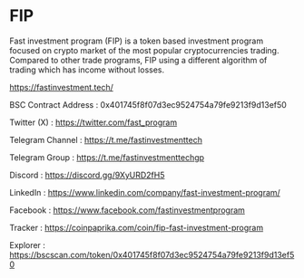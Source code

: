# FIP
Fast investment program (FIP) is a token based investment program focused on crypto market of the most popular cryptocurrencies trading. Compared to other trade programs, FIP using a different algorithm of trading which has income without losses.

https://fastinvestment.tech/

BSC Contract Address :
0x401745f8f07d3ec9524754a79fe9213f9d13ef50

Twitter (X) : https://twitter.com/fast_program

Telegram Channel : https://t.me/fastinvestmenttech

Telegram Group : https://t.me/fastinvestmenttechgp

Discord : https://discord.gg/9XyURD2fH5

LinkedIn : https://www.linkedin.com/company/fast-investment-program/

Facebook : https://www.facebook.com/fastinvestmentprogram

Tracker : https://coinpaprika.com/coin/fip-fast-investment-program

Explorer : https://bscscan.com/token/0x401745f8f07d3ec9524754a79fe9213f9d13ef50

